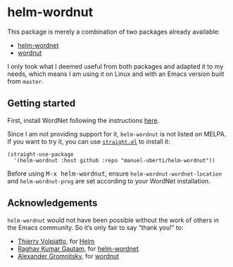 # helm-wordnut

This package is merely a combination of two packages already available:

- [helm-wordnet](https://github.com/raghavgautam/helm-wordnet)
- [wordnut](https://github.com/gromnitsky/wordnut)

I only took what I deemed useful from both packages and adapted it to my needs,
which means I am using it on Linux and with an Emacs version built from `master`.

## Getting started

First, install WordNet following the instructions [here](https://wordnet.princeton.edu/download).

Since I am not providing support for it, `helm-wordnut` is not listed on MELPA. If
you want to try it, you can use [`straight.el`](https://github.com/raxod502/straight.el) to install it:

```elisp
(straight-use-package
  '(helm-wordnut :host github :repo "manuel-uberti/helm-wordnut"))
```

Before using <kbd>M-x helm-wordnut</kbd>, ensure `helm-wordnut-wordnet-location` and
`helm-wordnut-prog` are set according to your WordNet installation.

## Acknowledgements

`helm-wordnut` would not have been possible without the work of others in the
Emacs community. So it’s only fair to say “thank you!” to:

- [Thierry Volpiatto](https://github.com/thierryvolpiatto), for [Helm](https://github.com/emacs-helm)
- [Raghav Kumar Gautam](https://github.com/raghavgautam), for [helm-wordnet](https://github.com/raghavgautam/helm-wordnet)
- [Alexander Gromnitsky](https://github.com/gromnitsky), for [wordnut](https://github.com/gromnitsky/wordnut)
